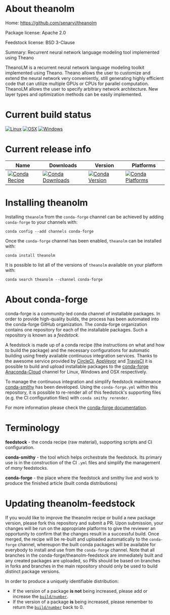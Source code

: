 About theanolm
==============

Home: https://github.com/senarvi/theanolm

Package license: Apache 2.0

Feedstock license: BSD 3-Clause

Summary: Recurrent neural network language modeling tool implemented using Theano

TheanoLM is a recurrent neural network language modeling
toolkit implemented using Theano. Theano allows the user
to customize and extend the neural network very
conveniently, still generating highly efficient code
that can utilize multiple GPUs or CPUs for parallel
computation. TheanoLM allows the user to specify
arbitrary network architecture. New layer types and
optimization methods can be easily implemented.


Current build status
====================

[![Linux](https://img.shields.io/circleci/project/github/conda-forge/theanolm-feedstock/master.svg?label=Linux)](https://circleci.com/gh/conda-forge/theanolm-feedstock)
[![OSX](https://img.shields.io/travis/conda-forge/theanolm-feedstock/master.svg?label=macOS)](https://travis-ci.org/conda-forge/theanolm-feedstock)
[![Windows](https://img.shields.io/appveyor/ci/conda-forge/theanolm-feedstock/master.svg?label=Windows)](https://ci.appveyor.com/project/conda-forge/theanolm-feedstock/branch/master)

Current release info
====================

| Name | Downloads | Version | Platforms |
| --- | --- | --- | --- |
| [![Conda Recipe](https://img.shields.io/badge/recipe-theanolm-green.svg)](https://anaconda.org/conda-forge/theanolm) | [![Conda Downloads](https://img.shields.io/conda/dn/conda-forge/theanolm.svg)](https://anaconda.org/conda-forge/theanolm) | [![Conda Version](https://img.shields.io/conda/vn/conda-forge/theanolm.svg)](https://anaconda.org/conda-forge/theanolm) | [![Conda Platforms](https://img.shields.io/conda/pn/conda-forge/theanolm.svg)](https://anaconda.org/conda-forge/theanolm) |

Installing theanolm
===================

Installing `theanolm` from the `conda-forge` channel can be achieved by adding `conda-forge` to your channels with:

```
conda config --add channels conda-forge
```

Once the `conda-forge` channel has been enabled, `theanolm` can be installed with:

```
conda install theanolm
```

It is possible to list all of the versions of `theanolm` available on your platform with:

```
conda search theanolm --channel conda-forge
```


About conda-forge
=================

conda-forge is a community-led conda channel of installable packages.
In order to provide high-quality builds, the process has been automated into the
conda-forge GitHub organization. The conda-forge organization contains one repository
for each of the installable packages. Such a repository is known as a *feedstock*.

A feedstock is made up of a conda recipe (the instructions on what and how to build
the package) and the necessary configurations for automatic building using freely
available continuous integration services. Thanks to the awesome service provided by
[CircleCI](https://circleci.com/), [AppVeyor](https://www.appveyor.com/)
and [TravisCI](https://travis-ci.org/) it is possible to build and upload installable
packages to the [conda-forge](https://anaconda.org/conda-forge)
[Anaconda-Cloud](https://anaconda.org/) channel for Linux, Windows and OSX respectively.

To manage the continuous integration and simplify feedstock maintenance
[conda-smithy](https://github.com/conda-forge/conda-smithy) has been developed.
Using the ``conda-forge.yml`` within this repository, it is possible to re-render all of
this feedstock's supporting files (e.g. the CI configuration files) with ``conda smithy rerender``.

For more information please check the [conda-forge documentation](https://conda-forge.org/docs/).

Terminology
===========

**feedstock** - the conda recipe (raw material), supporting scripts and CI configuration.

**conda-smithy** - the tool which helps orchestrate the feedstock.
                   Its primary use is in the construction of the CI ``.yml`` files
                   and simplify the management of *many* feedstocks.

**conda-forge** - the place where the feedstock and smithy live and work to
                  produce the finished article (built conda distributions)


Updating theanolm-feedstock
===========================

If you would like to improve the theanolm recipe or build a new
package version, please fork this repository and submit a PR. Upon submission,
your changes will be run on the appropriate platforms to give the reviewer an
opportunity to confirm that the changes result in a successful build. Once
merged, the recipe will be re-built and uploaded automatically to the
`conda-forge` channel, whereupon the built conda packages will be available for
everybody to install and use from the `conda-forge` channel.
Note that all branches in the conda-forge/theanolm-feedstock are
immediately built and any created packages are uploaded, so PRs should be based
on branches in forks and branches in the main repository should only be used to
build distinct package versions.

In order to produce a uniquely identifiable distribution:
 * If the version of a package **is not** being increased, please add or increase
   the [``build/number``](https://conda.io/docs/user-guide/tasks/build-packages/define-metadata.html#build-number-and-string).
 * If the version of a package **is** being increased, please remember to return
   the [``build/number``](https://conda.io/docs/user-guide/tasks/build-packages/define-metadata.html#build-number-and-string)
   back to 0.
